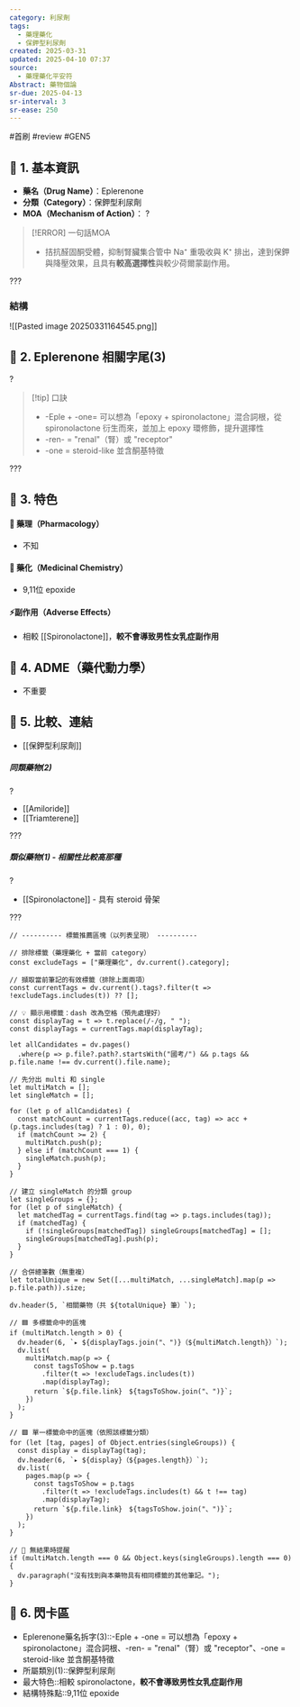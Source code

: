 ```yaml
---
category: 利尿劑
tags:
  - 藥理藥化
  - 保鉀型利尿劑
created: 2025-03-31
updated: 2025-04-10 07:37
source:
  - 藥理藥化平安符
Abstract: 藥物個論
sr-due: 2025-04-13
sr-interval: 3
sr-ease: 250
---
```


#首刷 #review #GEN5


## 🔹 1. 基本資訊
- **藥名（Drug Name）**：Eplerenone
- **分類（Category）**：保鉀型利尿劑
- **MOA（Mechanism of Action）**：
?
> [!ERROR] 一句話MOA
> - 拮抗醛固酮受體，抑制腎臟集合管中 Na⁺ 重吸收與 K⁺ 排出，達到保鉀與降壓效果，且具有**較高選擇性**與較少荷爾蒙副作用。 <!--SR:!2025-04-14,4,270-->

???


### 結構
![[Pasted image 20250331164545.png]]



## 🔹 2. Eplerenone 相關字尾(3)
?
> [!tip] 口訣
> - -Eple + -one= 可以想為「epoxy + spironolactone」混合詞根，從 spironolactone 衍生而來，並加上 epoxy 環修飾，提升選擇性
> - -ren- = "renal"（腎）或 "receptor"
> - -one = steroid-like 並含酮基特徵 <!--SR:!2025-04-14,4,270-->

???

## 🔹 3. 特色
#### 🧪 藥理（Pharmacology）
- 不知


#### 🧬 藥化（Medicinal Chemistry）
-  9,11位 epoxide



#### ⚡副作用（Adverse Effects）

- 相較 [[Spironolactone]]，**較不會導致男性女乳症副作用**


## 🔹 4. ADME（藥代動力學）
 - 不重要
## 🔹 5. 比較、連結

- [[保鉀型利尿劑]]

##### 同類藥物(2)
?
- [[Amiloride]]
- [[Triamterene]] <!--SR:!2025-04-14,4,270-->

???

##### 類似藥物(1) - 相關性比較高那種
?
- [[Spironolactone]] - 具有 steroid 骨架 <!--SR:!2025-04-14,4,270-->

???




```dataviewjs
// ---------- 標籤推薦區塊（以列表呈現） ----------

// 排除標籤（藥理藥化 + 當前 category）
const excludeTags = ["藥理藥化", dv.current().category];

// 擷取當前筆記的有效標籤（排除上面兩項）
const currentTags = dv.current().tags?.filter(t => !excludeTags.includes(t)) ?? [];

// 💡 顯示用標籤：dash 改為空格（預先處理好）
const displayTag = t => t.replace(/-/g, " ");
const displayTags = currentTags.map(displayTag);

let allCandidates = dv.pages()
  .where(p => p.file?.path?.startsWith("國考/") && p.tags && p.file.name !== dv.current().file.name);

// 先分出 multi 和 single
let multiMatch = [];
let singleMatch = [];

for (let p of allCandidates) {
  const matchCount = currentTags.reduce((acc, tag) => acc + (p.tags.includes(tag) ? 1 : 0), 0);
  if (matchCount >= 2) {
    multiMatch.push(p);
  } else if (matchCount === 1) {
    singleMatch.push(p);
  }
}

// 建立 singleMatch 的分類 group
let singleGroups = {};
for (let p of singleMatch) {
  let matchedTag = currentTags.find(tag => p.tags.includes(tag));
  if (matchedTag) {
    if (!singleGroups[matchedTag]) singleGroups[matchedTag] = [];
    singleGroups[matchedTag].push(p);
  }
}

// 合併總筆數（無重複）
let totalUnique = new Set([...multiMatch, ...singleMatch].map(p => p.file.path)).size;

dv.header(5, `相關藥物（共 ${totalUnique} 筆）`);

// 🟦 多標籤命中的區塊
if (multiMatch.length > 0) {
  dv.header(6, `▸ ${displayTags.join("、")}（${multiMatch.length}）`);
  dv.list(
    multiMatch.map(p => {
      const tagsToShow = p.tags
        .filter(t => !excludeTags.includes(t))
        .map(displayTag);
      return `${p.file.link}　${tagsToShow.join("、")}`;
    })
  );
}

// 🟩 單一標籤命中的區塊（依照該標籤分類）
for (let [tag, pages] of Object.entries(singleGroups)) {
  const display = displayTag(tag);
  dv.header(6, `▸ ${display}（${pages.length}）`);
  dv.list(
    pages.map(p => {
      const tagsToShow = p.tags
        .filter(t => !excludeTags.includes(t) && t !== tag)
        .map(displayTag);
      return `${p.file.link}　${tagsToShow.join("、")}`;
    })
  );
}

// 🔕 無結果時提醒
if (multiMatch.length === 0 && Object.keys(singleGroups).length === 0) {
  dv.paragraph("沒有找到與本藥物具有相同標籤的其他筆記。");
}

```


## 🔹 6. 閃卡區

- Eplerenone藥名拆字(3)::-Eple + -one = 可以想為「epoxy + spironolactone」混合詞根、-ren- = "renal"（腎）或 "receptor"、-one = steroid-like 並含酮基特徵 <!--SR:!2025-04-14,4,270-->
- 所屬類別(1)::保鉀型利尿劑 <!--SR:!2025-04-14,4,270-->
- 最大特色::相較 spironolactone，**較不會導致男性女乳症副作用** <!--SR:!2025-04-14,4,270-->
- 結構特殊點::9,11位 epoxide <!--SR:!2025-04-11,1,230-->
